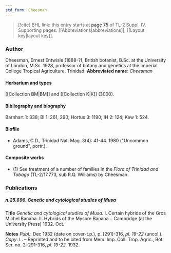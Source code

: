 ```yaml
---
std_form: Cheesman
---
```


> [!cite] BHL link: this entry starts at [page 75](https://www.biodiversitylibrary.org/page/33265752) of TL-2 Suppl. IV.
> Supporting pages: [[Abbreviations|abbreviations]], [[Layout key|layout key]].

### Author

Cheesman, Ernest Entwisle (1888-?), British botanist, B.Sc. at the University of London, M.Sc. 1928, professor of botany and genetics at the Imperial College Tropical Agriculture, Trinidad. 
**Abbreviated name**: *Cheesman*

#### Herbarium and types

[[Collection BM|BM]] and [[Collection K|K]] (3000).

#### Bibliography and biography

Barnhart 1: 338; Bl 1: 261, 290; Hortus 3: 1190; IH 2: 124; Kew 1: 524.

#### Biofile

- Adams, C.D., Trinidad Nat. Mag. 3(4): 41-44. 1980 ("Uncommon ground", portr.).

#### Composite works

- (1) See treatment of a number of families in the *Flora of Trinidad and Tobago* (TL-2/17.773, sub R.Q. Williams) by Cheesman.

### Publications

##### n.25.696. Genetic and cytological studies of Musa

**Title**
*Genetic and cytological studies of Musa*. I. Certain hybrids of the Gros Michel Banana. II. Hybrids of the Mysore Banana... Cambridge (at the University Press) 1932. Oct.

**Notes**
*Publ*.: Dec 1932 (date on cover-t.p.), p. \[291\]-316, *pl. 19-22* (uncol.). *Copy*: L. – Reprinted and to be cited from Mem. Imp. Coll. Trop. Agric., Bot. Ser. no. 2: 291-316, *pl. 19-22.* 1932.


